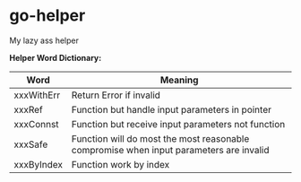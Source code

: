 # go-helper

My lazy ass helper

**Helper Word Dictionary:**


| Word       | Meaning                                                                                 |
| ---------- | --------------------------------------------------------------------------------------- |
| xxxWithErr | Return Error if invalid                                                                 |
| xxxRef     | Function but handle input parameters in pointer                                         |
| xxxConnst  | Function but receive input parameters not function                                      |
| xxxSafe    | Function will do most  the most reasonable compromise when input parameters are invalid |
| xxxByIndex | Function work by index                                                                  |

